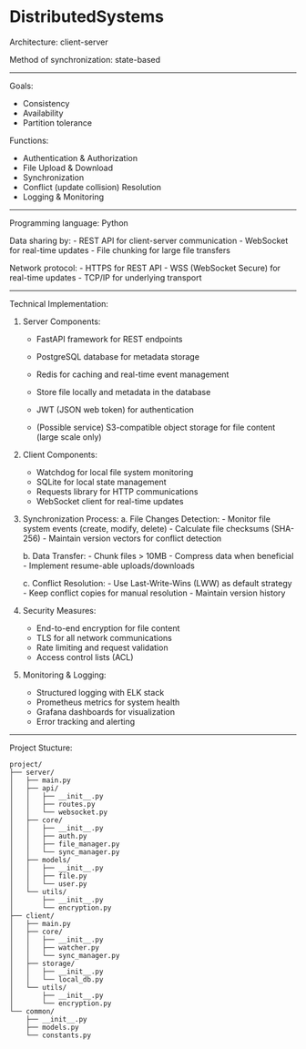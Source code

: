 # DistributedSystems


Architecture: client-server

Method of synchronization: state-based 

---

Goals:
   - Consistency
   - Availability
   - Partition tolerance

Functions:
   - Authentication & Authorization
   - File Upload & Download
   - Synchronization 
   - Conflict (update collision) Resolution
   - Logging & Monitoring

---

Programming language: Python

Data sharing by:
    - REST API for client-server communication
    - WebSocket for real-time updates
    - File chunking for large file transfers

Network protocol: 
    - HTTPS for REST API
    - WSS (WebSocket Secure) for real-time updates
    - TCP/IP for underlying transport

---

Technical Implementation:

1. Server Components:
    - FastAPI framework for REST endpoints
    - PostgreSQL database for metadata storage
    - Redis for caching and real-time event management
    - Store file locally and metadata in the database
    - JWT (JSON web token) for authentication

    - (Possible service) S3-compatible object storage for file content (large scale only)

2. Client Components:
    - Watchdog for local file system monitoring
    - SQLite for local state management
    - Requests library for HTTP communications
    - WebSocket client for real-time updates

3. Synchronization Process:
    a. File Changes Detection:
        - Monitor file system events (create, modify, delete)
        - Calculate file checksums (SHA-256)
        - Maintain version vectors for conflict detection
    
    b. Data Transfer:
        - Chunk files > 10MB
        - Compress data when beneficial
        - Implement resume-able uploads/downloads
    
    c. Conflict Resolution:
        - Use Last-Write-Wins (LWW) as default strategy
        - Keep conflict copies for manual resolution
        - Maintain version history

4. Security Measures:
    - End-to-end encryption for file content
    - TLS for all network communications
    - Rate limiting and request validation
    - Access control lists (ACL)

5. Monitoring & Logging:
    - Structured logging with ELK stack
    - Prometheus metrics for system health
    - Grafana dashboards for visualization
    - Error tracking and alerting

---

Project Stucture:

```plaintext
project/
├── server/
│   ├── main.py
│   ├── api/
│   │   ├── __init__.py
│   │   ├── routes.py
│   │   └── websocket.py
│   ├── core/
│   │   ├── __init__.py
│   │   ├── auth.py
│   │   ├── file_manager.py
│   │   └── sync_manager.py
│   ├── models/
│   │   ├── __init__.py
│   │   ├── file.py
│   │   └── user.py
│   └── utils/
│       ├── __init__.py
│       └── encryption.py
├── client/
│   ├── main.py
│   ├── core/
│   │   ├── __init__.py
│   │   ├── watcher.py
│   │   └── sync_manager.py
│   ├── storage/
│   │   ├── __init__.py
│   │   └── local_db.py
│   └── utils/
│       ├── __init__.py
│       └── encryption.py
└── common/
    ├── __init__.py
    ├── models.py
    └── constants.py
